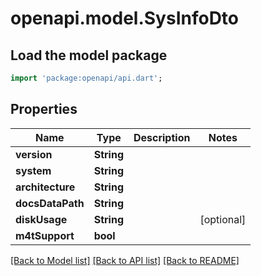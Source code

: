 # openapi.model.SysInfoDto

## Load the model package
```dart
import 'package:openapi/api.dart';
```

## Properties
Name | Type | Description | Notes
------------ | ------------- | ------------- | -------------
**version** | **String** |  | 
**system** | **String** |  | 
**architecture** | **String** |  | 
**docsDataPath** | **String** |  | 
**diskUsage** | **String** |  | [optional] 
**m4tSupport** | **bool** |  | 

[[Back to Model list]](../README.md#documentation-for-models) [[Back to API list]](../README.md#documentation-for-api-endpoints) [[Back to README]](../README.md)


